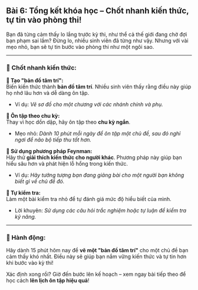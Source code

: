 ## Bài 6: Tổng kết khóa học – Chốt nhanh kiến thức, tự tin vào phòng thi!

Bạn đã từng cảm thấy lo lắng trước kỳ thi, như thể cả thế giới đang chờ đợi bạn phạm sai lầm? Đừng lo, nhiều sinh viên đã từng như vậy. Nhưng với vài mẹo nhỏ, bạn sẽ tự tin bước vào phòng thi như một ngôi sao.

---

### 📌 Chốt nhanh kiến thức:

**🔹 Tạo "bản đồ tâm trí":**  
Biến kiến thức thành **bản đồ tâm trí**. Nhiều sinh viên thấy rằng điều này giúp họ nhớ lâu hơn và dễ dàng ôn tập.  
- Ví dụ: *Vẽ sơ đồ cho một chương với các nhánh chính và phụ.*

**🔹 Ôn tập theo chu kỳ:**  
Thay vì học dồn dập, hãy ôn tập theo **chu kỳ ngắn**.  
- Mẹo nhỏ: *Dành 10 phút mỗi ngày để ôn tập một chủ đề, sau đó nghỉ ngơi để não bộ tiếp thu tốt hơn.*

**🔹 Sử dụng phương pháp Feynman:**  
Hãy thử **giải thích kiến thức cho người khác**. Phương pháp này giúp bạn hiểu sâu hơn và phát hiện lỗ hổng trong kiến thức.  
- Ví dụ: *Hãy tưởng tượng bạn đang giảng bài cho một người bạn không biết gì về chủ đề đó.*

**🔹 Tự kiểm tra:**  
Làm một bài kiểm tra nhỏ để tự đánh giá mức độ hiểu biết của mình.  
- Lời khuyên: *Sử dụng các câu hỏi trắc nghiệm hoặc tự luận để kiểm tra kỹ năng.*

---

### 🚀 Hành động:

Hãy dành 15 phút hôm nay để **vẽ một "bản đồ tâm trí"** cho một chủ đề bạn cảm thấy khó nhất. Điều này sẽ giúp bạn nắm vững kiến thức và tự tin hơn khi bước vào kỳ thi!

Xác định xong rồi? Giờ đến bước lên kế hoạch – xem ngay bài tiếp theo để học cách **lên lịch ôn tập hiệu quả**!